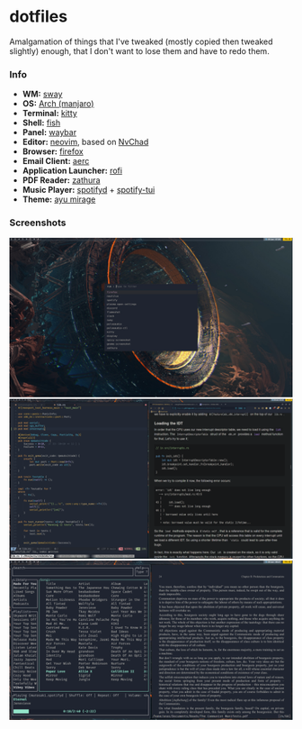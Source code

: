 # dotfiles

Amalgamation of things that I've tweaked (mostly copied then tweaked slightly) enough, that I don't want to lose them and have to redo them.

### Info
- **WM:** [sway](https://github.com/swaywm/sway)
- **OS:** [Arch (manjaro)](https://manjaro.org/)
- **Terminal:** [kitty](https://github.com/kovidgoyal/kitty)
- **Shell:** [fish](https://github.com/fish-shell/fish-shell)
- **Panel:** [waybar](https://github.com/Alexays/Waybar/)
- **Editor:** [neovim](https://github.com/neovim/neovim/), based on [NvChad](https://github.com/NvChad/NvChad)
- **Browser:** [firefox](https://www.mozilla.org/en-US/firefox/new/)
- **Email Client:** [aerc](https://aerc-mail.org/)
- **Application Launcher:** [rofi](https://github.com/davatorium/rofi)
- **PDF Reader:** [zathura](https://pwmt.org/projects/zathura/)
- **Music Player:** [spotifyd](https://github.com/Spotifyd/spotifyd) + [spotify-tui](https://github.com/Rigellute/spotify-tui) 
- **Theme:** [ayu mirage](https://github.com/ayu-theme/ayu-vim)

### Screenshots

<img src="screenshots/screen0.png" width="640px" />
<img src="screenshots/screen1.png" width="640px" />
<img src="screenshots/screen2.png" width="640px" />

